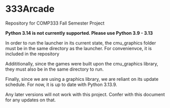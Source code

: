 # 333Arcade
 Repository for COMP333 Fall Semester Project


**Python 3.14 is not currently supported. Please use Python 3.9 - 3.13**

 In order to run the launcher in its current state, the cmu_graphics folder must be in the same directory as the launcher. For convenienvce, it is included in the repository

 Addititionally, since the games were built upon the cmu_graphics library, they must also be in the same directory to run.

 Finally, since we are using a graphics library, we are reliant on its update schedule. For now, it is up to date with Python 3.13.9.

 Any later versions will not work with this project. Confer with this document for any updates on that. 




